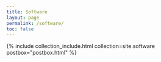 ```yaml
---
title: Software
layout: page
permalink: /software/
toc: false
---
```


{% include collection_include.html collection=site.software postbox="postbox.html" %}
